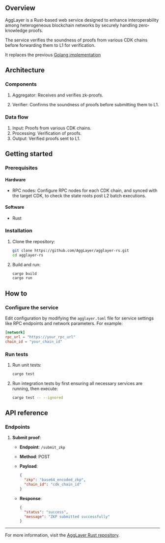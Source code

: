 ## Overview

AggLayer is a Rust-based web service designed to enhance interoperability among heterogeneous blockchain networks by securely handling zero-knowledge proofs. 

The service verifies the soundness of proofs from various CDK chains before forwarding them to L1 for verification.

It replaces the previous [Golang implementation](agglayer-go.md)

## Architecture

### Components

1. Aggregator: Receives and verifies zk-proofs.

2. Verifier: Confirms the soundness of proofs before submitting them to L1.

### Data flow

1. Input: Proofs from various CDK chains.
2. Processing: Verification of proofs.
3. Output: Verified proofs sent to L1.

## Getting started

### Prerequisites

#### Hardware 

- RPC nodes: Configure RPC nodes for each CDK chain, and synced with the target CDK, to check the state roots post L2 batch executions.

#### Software

- Rust

### Installation

1. Clone the repository:

   ```sh
   git clone https://github.com/AggLayer/agglayer-rs.git
   cd agglayer-rs
   ```

2. Build and run:

   ```sh
   cargo build
   cargo run
   ```

## How to

### Configure the service

Edit configuration by modifying the `agglayer.toml` file for service settings like RPC endpoints and network parameters. For example:

```toml
[network]
rpc_url = "https://your_rpc_url"
chain_id = "your_chain_id"
```

### Run tests

1. Run unit tests:

   ```sh
   cargo test
   ```

2. Run integration tests by first ensuring all necessary services are running, then execute:

   ```sh
   cargo test -- --ignored
   ```

## API reference

### Endpoints

1. **Submit proof**:
   - **Endpoint**: `/submit_zkp`
   - **Method**: POST
   - **Payload**: 

     ```json
     {
       "zkp": "base64_encoded_zkp",
       "chain_id": "cdk_chain_id"
     }
     ```
   - **Response**:

     ```json
     {
       "status": "success",
       "message": "ZKP submitted successfully"
     }
     ```

---

For more information, visit the [AggLayer Rust repository](https://github.com/AggLayer/agglayer-rs).